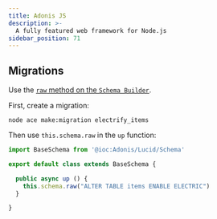 ```yaml
---
title: Adonis JS
description: >-
  A fully featured web framework for Node.js
sidebar_position: 71
---
```


## Migrations

Use the [`raw` method on the `Schema Builder`]([https://laravel.com/docs/10.x#databases-and-migrations](https://docs.adonisjs.com/reference/database/schema-builder#raw)).

First, create a migration:

```shell
node ace make:migration electrify_items
```

Then use `this.schema.raw` in the `up` function:

```javascript
import BaseSchema from '@ioc:Adonis/Lucid/Schema'

export default class extends BaseSchema {

  public async up () {
    this.schema.raw("ALTER TABLE items ENABLE ELECTRIC")
  }

}

```

